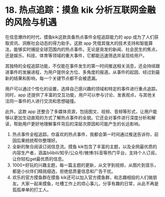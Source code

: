 # 18. 热点追踪：摸鱼 kik 分析互联网金融的风险与机遇

在信息爆炸的时代，摸鱼kik这款具备热点事件全程追踪能力的 app 成为了人们获取资讯、洞察社会动态的得力助手。这款 app 凭借其强大的技术支持和智能算法，能够实时捕捉全球范围内的热点事件。无论是突发的新闻、社会民生的焦点，还是娱乐、科技、体育等领域的重大事件，它都能迅速筛选并呈现给用户。

其独特的全程追踪功能，不仅能在事件发生的第一时间推送相关消息，还会持续跟进事件的发展进程，为用户提供全方位、多角度的报道。从事件的起因、经过到最新的结果和影响，每一个关键节点都不会被遗漏。

用户可以通过个性化的设置，选择自己感兴趣的领域和特定的事件进行重点追踪。同时，app 还提供了丰富的交互功能，用户可以参与讨论、发表观点，与其他关注同一事件的人进行交流和思想碰撞。

此外，这款 app 还整合了多媒体资源，包括图文、视频、音频等形式，让用户能够以更加生动直观的方式了解热点事件的全貌。它还会对事件进行深度分析和解读，帮助用户更好地理解事件背后的深层次原因和可能产生的长远影响。

1. 热点事件全程追踪。你喜欢的热点事件，我都会第一时间通过推送告诉你，前因后果统统帮你整理好。
2. 全新的聚合阅读订阅信息流。摸鱼 kik包含了丰富的主题，以及全网最优质的内容生产者，涵盖bilibili/知乎/公众号/微博/抖音等热门平台，支持个人订阅，让你轻松get最优质的信息。
3. 1000+好玩的兴趣主题，每一篇主题的更新，从文字到视频，从图片到音乐，都是小伙伴们精挑细选，拒绝低质量信息和广告干扰。
4. 欢乐的官方摸鱼群在摸鱼 kik还可以加入官方摸鱼群，和志趣相投的人们做朋友。大家一起来摸鱼，吐槽工作上的烦心事儿，分享有趣的日常，从此不再是孤孤单单的打工人。

